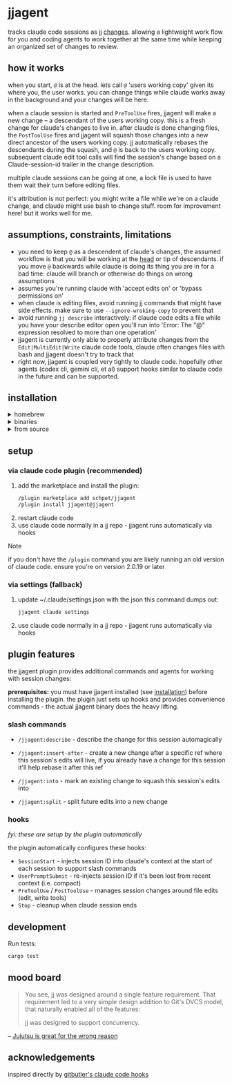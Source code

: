# jjagent

tracks claude code sessions as jj [changes](https://jj-vcs.github.io/jj/latest/glossary/#change). allowing a lightweight work flow for you and coding agents to work together at the same time while keeping an organized set of changes to review.

## how it works

when you start, `@` is at the head. lets call `@` 'users working copy' given its where you, the user works. you can change things while claude works away in the background and your changes will be here.

when a claude session is started and `PreToolUse` fires, jjagent will make a new change – a descendant of the users working copy. this is a fresh change for claude's changes to live in. after claude is done changing files, the `PostToolUse` fires and jjagent will squash those changes into a new direct ancestor of the users working copy. jj automatically rebases the descendants during the squash, and `@` is back to the users working copy. subsequent claude edit tool calls will find the session's change based on a Claude-session-id trailer in the change description.

multiple claude sessions can be going at one, a lock file is used to have them wait their turn before editing files.

it's attribution is not perfect: you might write a file while we're on a claude change, and claude might use bash to change stuff. room for improvement here! but it works well for me.

## assumptions, constraints, limitations

- you need to keep `@` as a descendent of claude's changes, the assumed workflow is that you will be working at the [head](https://jj-vcs.github.io/jj/latest/glossary/#head) or tip of descendants. if you move `@` backwards while claude is doing its thing you are in for a bad time: claude will branch or otherwise do things on wrong assumptions
- assumes you're running claude with 'accept edits on' or 'bypass permissions on'
- when claude is editing files, avoid running jj commands that might have side effects. make sure to use `--ignore-wroking-copy` to prevent that
- avoid running `jj describe` interactively: if claude code edits a file while you have your describe editor open you'll run into 'Error: The "@" expression resolved to more than one operation'
- jjagent is currently only able to properly attribute changes from the `Edit|MultiEdit|Write` claude code tools, claude often changes files with bash and jjagent doesn't try to track that
- right now, jjagent is coupled very tightly to claude code. hopefully other agents (codex cli, gemini cli, et al) support hooks similar to claude code in the future and can be supported.

## installation

<details>
<summary>homebrew</summary>

```bash
brew install schpet/tap/jjagent
```

</details>

<details>
<summary>binaries</summary>

https://github.com/schpet/jjagent/releases/latest

</details>

<details>
<summary>from source</summary>

```bash
# clone jj agent locally
cargo install --path .
```

</details>

## setup

### via claude code plugin (recommended)

1. add the marketplace and install the plugin:
   ```bash
   /plugin marketplace add schpet/jjagent
   /plugin install jjagent@jjagent
   ```
1. restart claude code
1. use claude code normally in a jj repo - jjagent runs automatically via hooks


> [!NOTE]
> if you don't have the `/plugin` command you are likely running an old version of claude code. ensure you're on version 2.0.19 or later

### via settings (fallback)

1. update ~/.claude/settings.json with the json this command dumps out:
   ```bash
   jjagent claude settings
   ```
2. use claude code normally in a jj repo - jjagent runs automatically via hooks

## plugin features

the jjagent plugin provides additional commands and agents for working with session changes:

**prerequisites:** you must have jjagent installed (see [installation](#installation)) before installing the plugin. the plugin just sets up hooks and provides convenience commands - the actual jjagent binary does the heavy lifting.

### slash commands

- `/jjagent:describe` - describe the change for this session automagically

- `/jjagent:insert-after` - create a new change after a specific ref where this session's edits will live, if you already have a change for this session it'll help rebase it after this ref

- `/jjagent:into` - mark an existing change to squash this session's edits into

- `/jjagent:split` - split future edits into a new change

### hooks

_fyi: these are setup by the plugin automatically_

the plugin automatically configures these hooks:
- `SessionStart` - injects session ID into claude's context at the start of each session to support slash commands
- `UserPromptSubmit` - re-injects session ID if it's been lost from recent context (i.e. compact)
- `PreToolUse` / `PostToolUse` - manages session changes around file edits (edit, write tools)
- `Stop` - cleanup when claude session ends

## development

Run tests:

```bash
cargo test
```

## mood board

> You see, jj was designed around a single feature requirement. That requirement led to a very simple design addition to Git's DVCS model, that naturally enabled all of the features:
>
> jj was designed to support concurrency.

– [Jujutsu is great for the wrong reason](https://www.felesatra.moe/blog/2024/12/23/jj-is-great-for-the-wrong-reason)

## acknowledgements

inspired directly by [gitbutler's claude code hooks](https://docs.gitbutler.com/features/ai-integration/claude-code-hooks)
